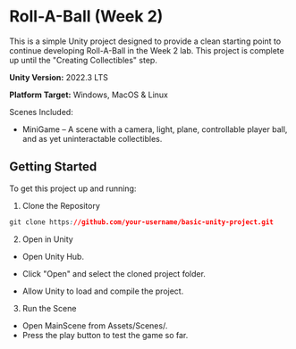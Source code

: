 # Roll-A-Ball (Week 2)

This is a simple Unity project designed to provide a clean starting point to continue developing Roll-A-Ball in the Week 2 lab. This project is complete up until the "Creating Collectibles" step.

**Unity Version:** 2022.3 LTS

**Platform Target:** Windows, MacOS & Linux

Scenes Included:
- MiniGame – A scene with a camera, light, plane, controllable player ball, and as yet uninteractable collectibles.

## Getting Started
To get this project up and running:

1. Clone the Repository

```css
git clone https://github.com/your-username/basic-unity-project.git
```
2. Open in Unity

- Open Unity Hub.

- Click "Open" and select the cloned project folder.

- Allow Unity to load and compile the project.

3. Run the Scene

- Open MainScene from Assets/Scenes/.
- Press the play button to test the game so far.
